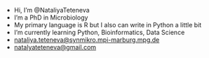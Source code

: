 - Hi, I’m @NataliyaTeteneva
- I’m a PhD in Microbiology
- My primary language is R but I also can write in Python a little bit
- I’m currently learning Python, Bioinformatics, Data Science
- nataliya.teteneva@synmikro.mpi-marburg.mpg.de
- natalyateteneva@gmail.com

<!---
NataliyaTeteneva/NataliyaTeteneva is a ✨ special ✨ repository because its `README.md` (this file) appears on your GitHub profile.
You can click the Preview link to take a look at your changes.
--->
